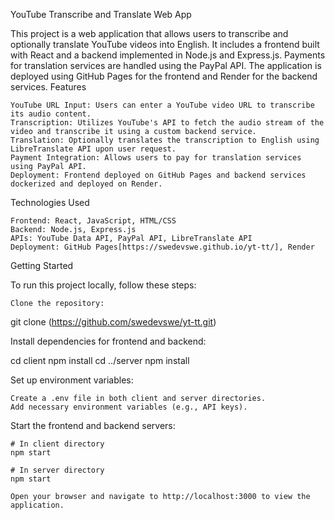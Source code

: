 YouTube Transcribe and Translate Web App

This project is a web application that allows users to transcribe and optionally translate YouTube videos into English. It includes a frontend built with React and a backend implemented in Node.js and Express.js. Payments for translation services are handled using the PayPal API. The application is deployed using GitHub Pages for the frontend and Render for the backend services.
Features

    YouTube URL Input: Users can enter a YouTube video URL to transcribe its audio content.
    Transcription: Utilizes YouTube's API to fetch the audio stream of the video and transcribe it using a custom backend service.
    Translation: Optionally translates the transcription to English using LibreTranslate API upon user request.
    Payment Integration: Allows users to pay for translation services using PayPal API.
    Deployment: Frontend deployed on GitHub Pages and backend services dockerized and deployed on Render.

Technologies Used

    Frontend: React, JavaScript, HTML/CSS
    Backend: Node.js, Express.js
    APIs: YouTube Data API, PayPal API, LibreTranslate API
    Deployment: GitHub Pages[https://swedevswe.github.io/yt-tt/], Render

Getting Started

To run this project locally, follow these steps:

    Clone the repository:

git clone (https://github.com/swedevswe/yt-tt.git)

Install dependencies for frontend and backend:

cd client
npm install
cd ../server
npm install

Set up environment variables:

    Create a .env file in both client and server directories.
    Add necessary environment variables (e.g., API keys).

Start the frontend and backend servers:

    # In client directory
    npm start

    # In server directory
    npm start

    Open your browser and navigate to http://localhost:3000 to view the application.
